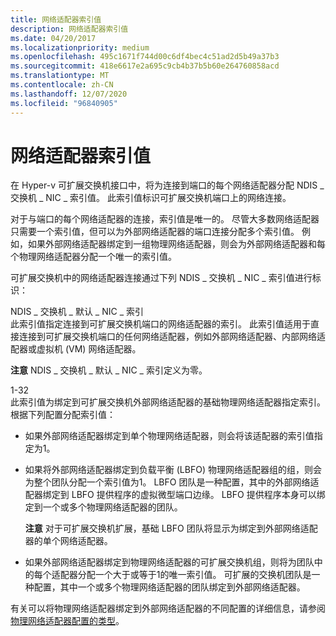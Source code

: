 ```yaml
---
title: 网络适配器索引值
description: 网络适配器索引值
ms.date: 04/20/2017
ms.localizationpriority: medium
ms.openlocfilehash: 495c1671f744d00c6df4bec4c51ad2d5b49a37b3
ms.sourcegitcommit: 418e6617e2a695c9cb4b37b5b60e264760858acd
ms.translationtype: MT
ms.contentlocale: zh-CN
ms.lasthandoff: 12/07/2020
ms.locfileid: "96840905"
---
```

# <a name="network-adapter-index-values"></a>网络适配器索引值


在 Hyper-v 可扩展交换机接口中，将为连接到端口的每个网络适配器分配 NDIS \_ 交换机 \_ NIC \_ 索引值。 此索引值标识可扩展交换机端口上的网络连接。

对于与端口的每个网络适配器的连接，索引值是唯一的。 尽管大多数网络适配器只需要一个索引值，但可以为外部网络适配器的端口连接分配多个索引值。 例如，如果外部网络适配器绑定到一组物理网络适配器，则会为外部网络适配器和每个物理网络适配器分配一个唯一的索引值。

可扩展交换机中的网络适配器连接通过下列 NDIS \_ 交换机 \_ NIC \_ 索引值进行标识：

<a href="" id="ndis-switch-default-nic-index"></a>NDIS \_ 交换机 \_ 默认 \_ NIC \_ 索引  
此索引值指定连接到可扩展交换机端口的网络适配器的索引。 此索引值适用于直接连接到可扩展交换机端口的任何网络适配器，例如外部网络适配器、内部网络适配器或虚拟机 (VM) 网络适配器。

**注意**  NDIS \_ 交换机 \_ 默认 \_ NIC \_ 索引定义为零。

 

<a href="" id="1-32"></a>1-32  
此索引值为绑定到可扩展交换机外部网络适配器的基础物理网络适配器指定索引。 根据下列配置分配索引值：

-   如果外部网络适配器绑定到单个物理网络适配器，则会将该适配器的索引值指定为1。

-   如果将外部网络适配器绑定到负载平衡 (LBFO) 物理网络适配器组的组，则会为整个团队分配一个索引值为1。 LBFO 团队是一种配置，其中的外部网络适配器绑定到 LBFO 提供程序的虚拟微型端口边缘。 LBFO 提供程序本身可以绑定到一个或多个物理网络适配器的团队。

    **注意**  对于可扩展交换机扩展，基础 LBFO 团队将显示为绑定到外部网络适配器的单个网络适配器。

     

-   如果外部网络适配器绑定到物理网络适配器的可扩展交换机组，则将为团队中的每个适配器分配一个大于或等于1的唯一索引值。 可扩展的交换机团队是一种配置，其中一个或多个物理网络适配器的团队绑定到外部网络适配器。

有关可以将物理网络适配器绑定到外部网络适配器的不同配置的详细信息，请参阅 [物理网络适配器配置的类型](types-of-physical-network-adapter-configurations.md)。

 

 





